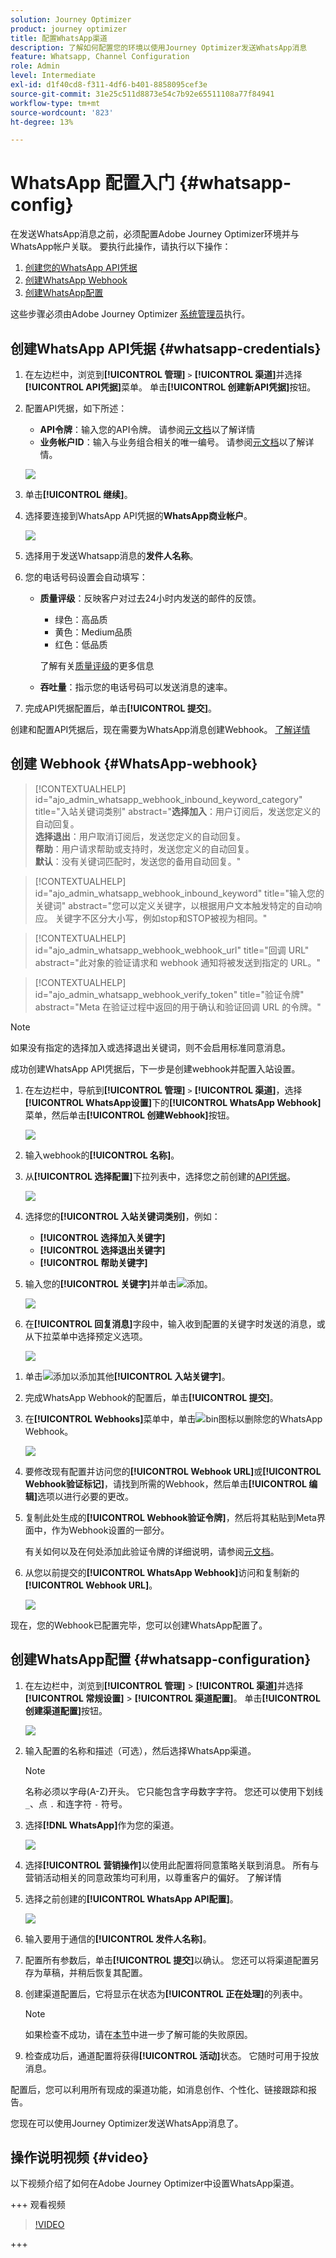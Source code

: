 ```yaml
---
solution: Journey Optimizer
product: journey optimizer
title: 配置WhatsApp渠道
description: 了解如何配置您的环境以使用Journey Optimizer发送WhatsApp消息
feature: Whatsapp, Channel Configuration
role: Admin
level: Intermediate
exl-id: d1f40cd8-f311-4df6-b401-8858095cef3e
source-git-commit: 31e25c511d8873e54c7b92e65511108a77f84941
workflow-type: tm+mt
source-wordcount: '823'
ht-degree: 13%

---
```


# WhatsApp 配置入门 {#whatsapp-config}

在发送WhatsApp消息之前，必须配置Adobe Journey Optimizer环境并与WhatsApp帐户关联。 要执行此操作，请执行以下操作：

1. [创建您的WhatsApp API凭据](#WhatsApp-credentials)
1. [创建WhatsApp Webhook](#WhatsApp-webhook)
1. [创建WhatsApp配置](#WhatsApp-configuration)

这些步骤必须由Adobe Journey Optimizer [系统管理员](../start/path/administrator.md)执行。

## 创建WhatsApp API凭据 {#whatsapp-credentials}

1. 在左边栏中，浏览到&#x200B;**[!UICONTROL 管理]** `>` **[!UICONTROL 渠道]**&#x200B;并选择&#x200B;**[!UICONTROL API凭据]**&#x200B;菜单。 单击&#x200B;**[!UICONTROL 创建新API凭据]**&#x200B;按钮。

1. 配置API凭据，如下所述：

   * **API令牌**：输入您的API令牌。 请参阅[元文档](https://developers.facebook.com/blog/post/2022/12/05/auth-tokens/)以了解详情
   * **业务帐户ID**：输入与业务组合相关的唯一编号。 请参阅[元文档](https://www.facebook.com/business/help/1181250022022158?id=180505742745347)以了解详情。

   ![](assets/whatsapp-api.png)

1. 单击&#x200B;**[!UICONTROL 继续]**。

1. 选择要连接到WhatsApp API凭据的&#x200B;**WhatsApp商业帐户**。

   ![](assets/whatsapp-api-2.png)

1. 选择用于发送Whatsapp消息的&#x200B;**发件人名称**。

1. 您的电话号码设置会自动填写：

   * **质量评级**：反映客户对过去24小时内发送的邮件的反馈。
      * 绿色：高品质
      * 黄色：Medium品质
      * 红色：低品质

     了解有关[质量评级](https://www.facebook.com/business/help/766346674749731#)的更多信息

   * **吞吐量**：指示您的电话号码可以发送消息的速率。

1. 完成API凭据配置后，单击&#x200B;**[!UICONTROL 提交]**。

创建和配置API凭据后，现在需要为WhatsApp消息创建Webhook。 [了解详情](#whatsapp-webhook)

## 创建 Webhook {#WhatsApp-webhook}

>[!CONTEXTUALHELP]
>id="ajo_admin_whatsapp_webhook_inbound_keyword_category"
>title="入站关键词类别"
>abstract="<b>选择加入</b>：用户订阅后，发送您定义的自动回复。<br/><b>选择退出</b>：用户取消订阅后，发送您定义的自动回复。<br/><b>帮助</b>：用户请求帮助或支持时，发送您定义的自动回复。<br/><b>默认</b>：没有关键词匹配时，发送您的备用自动回复。"

>[!CONTEXTUALHELP]
>id="ajo_admin_whatsapp_webhook_inbound_keyword"
>title="输入您的关键词"
>abstract="您可以定义关键字，以根据用户文本触发特定的自动响应。 关键字不区分大小写，例如stop和STOP被视为相同。"

>[!CONTEXTUALHELP]
>id="ajo_admin_whatsapp_webhook_webhook_url"
>title="回调 URL"
>abstract="此对象的验证请求和 webhook 通知将被发送到指定的 URL。"

>[!CONTEXTUALHELP]
>id="ajo_admin_whatsapp_webhook_verify_token"
>title="验证令牌"
>abstract="Meta 在验证过程中返回的用于确认和验证回调 URL 的令牌。"

>[!NOTE]
>
>如果没有指定的选择加入或选择退出关键词，则不会启用标准同意消息。

成功创建WhatsApp API凭据后，下一步是创建webhook并配置入站设置。

1. 在左边栏中，导航到&#x200B;**[!UICONTROL 管理]** `>` **[!UICONTROL 渠道]**，选择&#x200B;**[!UICONTROL WhatsApp设置]**&#x200B;下的&#x200B;**[!UICONTROL WhatsApp Webhook]**&#x200B;菜单，然后单击&#x200B;**[!UICONTROL 创建Webhook]**&#x200B;按钮。

   ![](assets/webhook-1.png)

1. 输入webhook的&#x200B;**[!UICONTROL 名称]**。

1. 从&#x200B;**[!UICONTROL 选择配置]**&#x200B;下拉列表中，选择您之前创建的[API凭据](#whatsapp-credentials)。

   ![](assets/webhook-2.png)

1. 选择您的&#x200B;**[!UICONTROL 入站关键词类别]**，例如：

   * **[!UICONTROL 选择加入关键字]**
   * **[!UICONTROL 选择退出关键字]**
   * **[!UICONTROL 帮助关键字]**

1. 输入您的&#x200B;**[!UICONTROL 关键字]**&#x200B;并单击![添加](assets/do-not-localize/Smock_AddCircle_18_N.svg)。

   ![](assets/webhook-3.png)

1. 在&#x200B;**[!UICONTROL 回复消息]**&#x200B;字段中，输入收到配置的关键字时发送的消息，或从下拉菜单中选择预定义选项。

   ![](assets/webhook-4.png)

<!--
1. Click **[!UICONTROL View payload editor]** to validate and customize your request payloads. 
    
    You can dynamically personalize your payload using profile attributes, and ensure accurate data is sent for processing and response generation with the help of built-in helper functions.
-->
1. 单击![添加](assets/do-not-localize/Smock_AddCircle_18_N.svg)以添加其他&#x200B;**[!UICONTROL 入站关键字]**。

1. 完成WhatsApp Webhook的配置后，单击&#x200B;**[!UICONTROL 提交]**。

1. 在&#x200B;**[!UICONTROL Webhooks]**&#x200B;菜单中，单击![bin图标](assets/do-not-localize/Smock_Delete_18_N.svg)以删除您的WhatsApp Webhook。

   ![](assets/webhook-5.png)

1. 要修改现有配置并访问您的&#x200B;**[!UICONTROL Webhook URL]**&#x200B;或&#x200B;**[!UICONTROL Webhook验证标记]**，请找到所需的Webhook，然后单击&#x200B;**[!UICONTROL 编辑]**&#x200B;选项以进行必要的更改。

1. 复制此处生成的&#x200B;**[!UICONTROL Webhook验证令牌]**，然后将其粘贴到Meta界面中，作为Webhook设置的一部分。

   有关如何以及在何处添加此验证令牌的详细说明，请参阅[元文档](https://developers.facebook.com/docs/graph-api/webhooks/getting-started#configure-webhooks-product)。

1. 从您以前提交的&#x200B;**[!UICONTROL WhatsApp Webhook]**&#x200B;访问和复制新的&#x200B;**[!UICONTROL Webhook URL]**。

   ![](assets/webhook-6.png)

现在，您的Webhook已配置完毕，您可以创建WhatsApp配置了。

## 创建WhatsApp配置 {#whatsapp-configuration}

1. 在左边栏中，浏览到&#x200B;**[!UICONTROL 管理]** > **[!UICONTROL 渠道]**&#x200B;并选择&#x200B;**[!UICONTROL 常规设置]** > **[!UICONTROL 渠道配置]**。 单击&#x200B;**[!UICONTROL 创建渠道配置]**&#x200B;按钮。

   ![](assets/whatsapp-config-1.png)

1. 输入配置的名称和描述（可选），然后选择WhatsApp渠道。

   >[!NOTE]
   >
   > 名称必须以字母(A-Z)开头。 它只能包含字母数字字符。 您还可以使用下划线 `_`、点 `.` 和连字符 `-` 符号。

1. 选择&#x200B;**[!DNL WhatsApp]**&#x200B;作为您的渠道。

   ![](assets/whatsapp-config-2.png)

1. 选择&#x200B;**[!UICONTROL 营销操作]**&#x200B;以使用此配置将同意策略关联到消息。 所有与营销活动相关的同意政策均可利用，以尊重客户的偏好。 了解详情

1. 选择之前创建的&#x200B;**[!UICONTROL WhatsApp API配置]**。

   ![](assets/whatsapp-config-3.png)

1. 输入&#x200B;要用于通信的&#x200B;**[!UICONTROL 发件人名称]**。

1. 配置所有参数后，单击&#x200B;**[!UICONTROL 提交]**&#x200B;以确认。 您还可以将渠道配置另存为草稿，并稍后恢复其配置。

1. 创建渠道配置后，它将显示在状态为&#x200B;**[!UICONTROL 正在处理]**&#x200B;的列表中。

   >[!NOTE]
   >
   >如果检查不成功，请在[本节](../configuration/channel-surfaces.md)中进一步了解可能的失败原因。

1. 检查成功后，通道配置将获得&#x200B;**[!UICONTROL 活动]**&#x200B;状态。 它随时可用于投放消息。

配置后，您可以利用所有现成的渠道功能，如消息创作、个性化、链接跟踪和报告。

您现在可以使用Journey Optimizer发送WhatsApp消息了。


## 操作说明视频 {#video}

以下视频介绍了如何在Adobe Journey Optimizer中设置WhatsApp渠道。

+++ 观看视频

>[!VIDEO](https://video.tv.adobe.com/v/3470268/?learn=on)

+++
